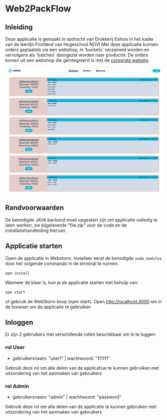 # Web2PackFlow

## Inleiding

Deze applicatie is gemaakt in opdracht van Drukkerij Eshuis in het kader van de leerlijn Frontend van Hogeschool NOVI
Met deze applicatie kunnen orders geplaatsts via een webshop, in 'buckets' verzameld worden
en vervolgens als 'batches' doorgezet worden naar productie.
De orders komen uit een webshop die geïntegreerd is met de [corporate website](https://www.eshuis.nl/etiketten-op-rol.html).

![screenshot](src/assets/screenshot-applicatie.png)

## Randvoorwaarden

De benodigde JAVA backend moet opgestart zijn om applicatie volledig te laten werken,
 zie bijgeleverde "file.zip" voor de code en de installatiehandleiding hiervan.


## Applicatie starten

Open de applicatie in Webstorm.
installeer eerst de benodigde `node_modules` door het volgende commando in de terminal te runnen:

```
npm install
```

Wanneer dit klaar is, kun je de applicatie starten met behulp van:

```
npm start
```

of gebruik de WebStorm knop (npm start). 
Open [http://localhost:3000](http://localhost:3000/) om in de browser om de applicatie te gebruiken


 ## Inloggen
 
Er zijn 2 gebruikers met verschillende rollen beschikbaar om in te loggen:

### rol User

* gebruikersnaam: "user1"   |   wachtwoord: "111111"

Gebruik deze rol om alle delen van de applicatiue te kunnen gebruiken met uitzondering van het aanmaken van gebruikers


### rol Admin

* gebruikersnaam: "admin"   |   wachtwoord: "password"

Gebruik deze rol om alle delen van de applicatie te kunnen gebruiken met uitzondering van het aanmaken van gebruikers


